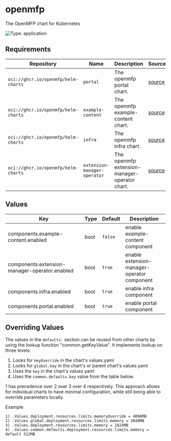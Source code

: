 # openmfp

The OpenMFP chart for Kubernetes

![Type: application](https://img.shields.io/badge/Type-application-informational?style=flat-square)

## Requirements

| Repository                          | Name                         | Description                                   | Sources                                                                                      |
| ----------------------------------- | ---------------------------- | --------------------------------------------- | -------------------------------------------------------------------------------------------- |
| `oci://ghcr.io/openmfp/helm-charts` | `portal`                     | The openmfp portal chart.                     | [source](https://github.com/openmfp/helm-charts/tree/main/charts/portal)                     |
| `oci://ghcr.io/openmfp/helm-charts` | `example-content`            | The openmfp example-content chart.            | [source](https://github.com/openmfp/helm-charts/tree/main/charts/example-content)            |
| `oci://ghcr.io/openmfp/helm-charts` | `infra`                      | The openmfp infra chart.                      | [source](https://github.com/openmfp/helm-charts/tree/main/charts/infra)                      |
| `oci://ghcr.io/openmfp/helm-charts` | `extension-manager-operator` | The openmfp extension-manager-operator chart. | [source](https://github.com/openmfp/helm-charts/tree/main/charts/extension-manager-operator) |

## Values
| Key                                           | Type | Default | Description                                 |
| --------------------------------------------- | ---- | ------- | ------------------------------------------- |
| components.example-content.enabled            | bool | `false` | enable example-content component            |
| components.extension-manager-operator.enabled | bool | `true`  | enable extension-manager-operator component |
| components.infra.enabled                      | bool | `true`  | enable infra component                      |
| components.portal.enabled                     | bool | `true`  | enable portal component                     |

## Overriding Values

The values in the `defaults:` section can be reused from other charts by using the lookup function "common.getKeyValue". It implements lookup on three levels:

1. Looks for `keyOverride` in the chart's values.yaml
2. Looks for `global.key` in the chart's or parent chart's values.yaml
3. Uses the `key` in the chart's values.yaml
4. Uses the `common.defaults.key` value from the table below.

1 has precedence over 2 over 3 over 4 respectively. This approach allows for individual charts to have minimal configuration, while still being able to override parameters locally.

Example
```
1) .Values.deployment.resources.limits.memoryOverride = 4096MB
2) .Values.global.deployment.resources.limits.memory = 2048MB
3) .Values.deployment.resources.limits.memory = 1024MB
4) .Values.common.defaults.deployment.resources.limits.memory = default 512MB
```
